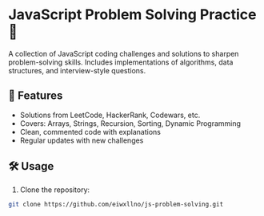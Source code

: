# JavaScript Problem Solving Practice 🚀

A collection of JavaScript coding challenges and solutions to sharpen problem-solving skills. Includes implementations of algorithms, data structures, and interview-style questions.

## 📌 Features

- Solutions from LeetCode, HackerRank, Codewars, etc.
- Covers: Arrays, Strings, Recursion, Sorting, Dynamic Programming
- Clean, commented code with explanations
- Regular updates with new challenges

## 🛠️ Usage

1. Clone the repository:

```bash
git clone https://github.com/eiwxllno/js-problem-solving.git
```
